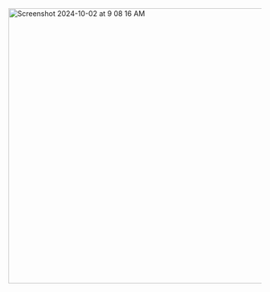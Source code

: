 <img width="549" alt="Screenshot 2024-10-02 at 9 08 16 AM" src="https://github.com/user-attachments/assets/4dc8d4f9-4a96-4e22-a49f-4040919bcb8f">
